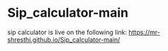 # Sip_calculator-main
sip calculator is live on the following link: https://mr-shresthi.github.io/Sip_calculator-main/
